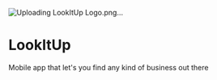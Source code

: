 ![Uploading LookItUp Logo.png…]()
# LookItUp
Mobile app that let's you find any kind of business out there
